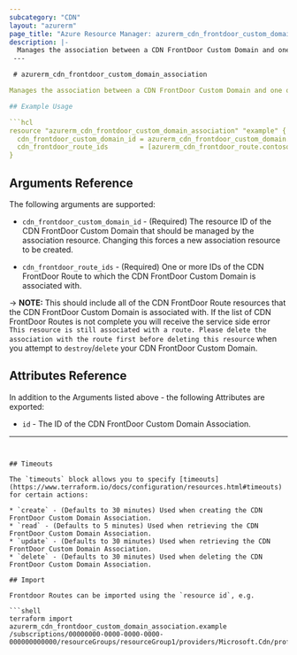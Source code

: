 ```yaml
---
subcategory: "CDN"
layout: "azurerm"
page_title: "Azure Resource Manager: azurerm_cdn_frontdoor_custom_domain_association"
description: |-
  Manages the association between a CDN FrontDoor Custom Domain and one or more CDN FrontDoor Routes.
 ---

 # azurerm_cdn_frontdoor_custom_domain_association

Manages the association between a CDN FrontDoor Custom Domain and one or more CDN FrontDoor Routes.

## Example Usage

```hcl
resource "azurerm_cdn_frontdoor_custom_domain_association" "example" {
  cdn_frontdoor_custom_domain_id = azurerm_cdn_frontdoor_custom_domain.contoso.id
  cdn_frontdoor_route_ids        = [azurerm_cdn_frontdoor_route.contoso.id, azurerm_cdn_frontdoor_route.fabrikam.id]
}
```

## Arguments Reference

The following arguments are supported:

* `cdn_frontdoor_custom_domain_id` - (Required) The resource ID of the CDN FrontDoor Custom Domain that should be managed by the association resource. Changing this forces a new association resource to be created.

* `cdn_frontdoor_route_ids` - (Required) One or more IDs of the CDN FrontDoor Route to which the CDN FrontDoor Custom Domain is associated with.

-> **NOTE:** This should include all of the CDN FrontDoor Route resources that the CDN FrontDoor Custom Domain is associated with. If the list of CDN FrontDoor Routes is not complete you will receive the service side error `This resource is still associated with a route. Please delete the association with the route first before deleting this resource` when you attempt to `destroy`/`delete` your CDN FrontDoor Custom Domain.

## Attributes Reference

In addition to the Arguments listed above - the following Attributes are exported:

* `id` - The ID of the CDN FrontDoor Custom Domain Association.

---
```


## Timeouts

The `timeouts` block allows you to specify [timeouts](https://www.terraform.io/docs/configuration/resources.html#timeouts) for certain actions:

* `create` - (Defaults to 30 minutes) Used when creating the CDN FrontDoor Custom Domain Association.
* `read` - (Defaults to 5 minutes) Used when retrieving the CDN FrontDoor Custom Domain Association.
* `update` - (Defaults to 30 minutes) Used when retrieving the CDN FrontDoor Custom Domain Association.
* `delete` - (Defaults to 30 minutes) Used when deleting the CDN FrontDoor Custom Domain Association.

## Import

Frontdoor Routes can be imported using the `resource id`, e.g.

```shell
terraform import azurerm_cdn_frontdoor_custom_domain_association.example /subscriptions/00000000-0000-0000-0000-000000000000/resourceGroups/resourceGroup1/providers/Microsoft.Cdn/profiles/profile1/associations/assoc1
```
